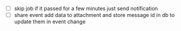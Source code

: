 - [ ] skip job if it passed for a few minutes just send notification 
- [ ] share event add data to attachment and store message id in db to update them in event change